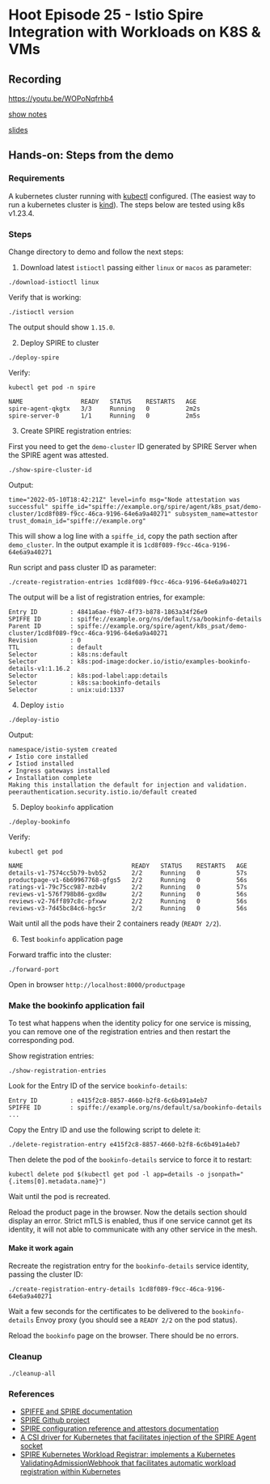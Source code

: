 # Hoot Episode 25 - Istio Spire Integration with Workloads on K8S & VMs

## Recording ##
 https://youtu.be/WOPoNqfrhb4 

[show notes](SHOWNOTES.md)

[slides](slides/istio-spire-slides.pdf)

## Hands-on: Steps from the demo

### Requirements

A kubernetes cluster running with [kubectl](https://kind.sigs.k8s.io/) configured. 
(The easiest way to run a kubernetes cluster is [kind](https://kind.sigs.k8s.io/)). The steps below are tested using k8s v1.23.4.

### Steps

Change directory to demo and follow the next steps:

1. Download latest `istioctl` passing either `linux` or `macos` as parameter:

```
./download-istioctl linux
```

Verify that is working:

```
./istioctl version
```

The output should show `1.15.0`.

2. Deploy SPIRE to cluster

```
./deploy-spire
```

Verify:

```
kubectl get pod -n spire

NAME                READY   STATUS    RESTARTS   AGE
spire-agent-qkgtx   3/3     Running   0          2m2s
spire-server-0      1/1     Running   0          2m5s
```

3. Create SPIRE registration entries:

First you need to get the `demo-cluster` ID generated by SPIRE Server when the 
SPIRE agent was attested.

```
./show-spire-cluster-id
```

Output:
```
time="2022-05-10T18:42:21Z" level=info msg="Node attestation was successful" spiffe_id="spiffe://example.org/spire/agent/k8s_psat/demo-cluster/1cd8f089-f9cc-46ca-9196-64e6a9a40271" subsystem_name=attestor trust_domain_id="spiffe://example.org"
```

This will show a log line with a `spiffe_id`, copy the path section after `demo_cluster`.
In the output example it is `1cd8f089-f9cc-46ca-9196-64e6a9a40271`

Run script and pass cluster ID as parameter:
```
./create-registration-entries 1cd8f089-f9cc-46ca-9196-64e6a9a40271
```

The output will be a list of registration entries, for example:

```
Entry ID         : 4841a6ae-f9b7-4f73-b878-1863a34f26e9
SPIFFE ID        : spiffe://example.org/ns/default/sa/bookinfo-details
Parent ID        : spiffe://example.org/spire/agent/k8s_psat/demo-cluster/1cd8f089-f9cc-46ca-9196-64e6a9a40271
Revision         : 0
TTL              : default
Selector         : k8s:ns:default
Selector         : k8s:pod-image:docker.io/istio/examples-bookinfo-details-v1:1.16.2
Selector         : k8s:pod-label:app:details
Selector         : k8s:sa:bookinfo-details
Selector         : unix:uid:1337
```

4. Deploy `istio`

```
./deploy-istio
```

Output:

```
namespace/istio-system created
✔ Istio core installed                                                                                           
✔ Istiod installed                                                                                               
✔ Ingress gateways installed                                                                                     
✔ Installation complete                                                                                          Making this installation the default for injection and validation.
peerauthentication.security.istio.io/default created
```

5. Deploy `bookinfo` application

```
./deploy-bookinfo
```

Verify:

```
kubectl get pod

NAME                              READY   STATUS    RESTARTS   AGE
details-v1-7574cc5b79-bvb52       2/2     Running   0          57s
productpage-v1-6b69967768-gfgs5   2/2     Running   0          56s
ratings-v1-79c75cc987-mzb4v       2/2     Running   0          57s
reviews-v1-576f798b86-gxd8w       2/2     Running   0          56s
reviews-v2-76ff897c8c-pfxww       2/2     Running   0          56s
reviews-v3-7d45bc84c6-hgc5r       2/2     Running   0          56s
```

Wait until all the pods have their 2 containers ready (`READY 2/2`).

6. Test `bookinfo` application page

Forward traffic into the cluster:
```
./forward-port
```

Open in browser `http://localhost:8000/productpage`

### Make the bookinfo application fail

To test what happens when the identity policy for one service is missing, you can remove one of the 
registration entries and then restart the corresponding pod.

Show registration entries:
```
./show-registration-entries
```

Look for the Entry ID of the service `bookinfo-details`:

```
Entry ID         : e415f2c8-8857-4660-b2f8-6c6b491a4eb7
SPIFFE ID        : spiffe://example.org/ns/default/sa/bookinfo-details
...
```

Copy the Entry ID and use the following script to delete it:

```
./delete-registration-entry e415f2c8-8857-4660-b2f8-6c6b491a4eb7
```

Then delete the pod of the `bookinfo-details` service to force it to restart:

```
kubectl delete pod $(kubectl get pod -l app=details -o jsonpath="{.items[0].metadata.name}")
```

Wait until the pod is recreated.

Reload the product page in the browser. Now the details section should display an error.
Strict mTLS is enabled, thus if one service cannot get its identity, it will not able to communicate
with any other service in the mesh.

#### Make it work again

Recreate the registration entry for the `bookinfo-details` service identity, passing the cluster ID:

```
./create-registration-entry-details 1cd8f089-f9cc-46ca-9196-64e6a9a40271
```

Wait a few seconds for the certificates to be delivered to the `bookinfo-details` Envoy proxy (you should see a `READY 2/2` on the pod status).

Reload the `bookinfo` page on the browser. There should be no errors.

### Cleanup

```
./cleanup-all
```

### References

* [SPIFFE and SPIRE documentation](https://spiffe.io)
* [SPIRE Github project](https://github.com/spiffe/spire)
* [SPIRE configuration reference and attestors documentation](https://github.com/spiffe/spire/tree/main/doc)
* [A CSI driver for Kubernetes that facilitates injection of the SPIRE Agent socket](https://github.com/spiffe/spiffe-csi)
* [SPIRE Kubernetes Workload Registrar: implements a Kubernetes ValidatingAdmissionWebhook that facilitates automatic workload registration within Kubernetes](https://github.com/spiffe/spire/tree/main/support/k8s/k8s-workload-registrar)
